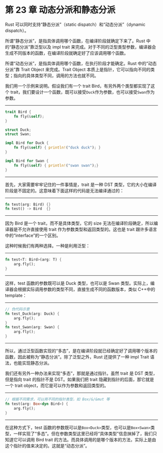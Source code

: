 # 第 23 章 动态分派和静态分派

Rust 可以同时支持“静态分派”（static dispatch）和“动态分派”（dynamic dispatch）。

所谓“静态分派”，是指具体调用哪个函数，在编译阶段就确定下来了。Rust 中的“静态分派”靠泛型以及 impl trait 来完成。对于不同的泛型类型参数，编译器会生成不同版本的函数，在编译阶段就确定好了应该调用哪个函数。

所谓“动态分派”，是指具体调用哪个函数，在执行阶段才能确定。Rust 中的“动态分派”靠 Trait Object 来完成。Trait Object 本质上是指针，它可以指向不同的类型；指向的具体类型不同，调用的方法也就不同。

我们用一个示例来说明。假设我们有一个 trait Bird，有另外两个类型都实现了这个 trait，我们要设计一个函数，既可以接受`Duck`作为参数，也可以接受`Swan`作为参数。

---

```rust
trait Bird {
    fn fly(&self);
}

struct Duck;
struct Swan;

impl Bird for Duck {
    fn fly(&self) { println!("duck duck"); }
}

impl Bird for Swan {
    fn fly(&self) { println!("swan swan");}
}
```

---

首先，大家需要牢牢记住的一件事情是，trait 是一种 DST 类型，它的大小在编译阶段是不固定的。这意味着下面这样的代码是无法编译通过的：

---

```rust
fn test(arg: Bird) {}
fn test() -> Bird  {}
```

---

因为 Bird 是一个 trait，而不是具体类型，它的 size 无法在编译阶段确定，所以编译器是不允许直接使用 trait 作为参数类型和返回类型的。这也是 trait 跟许多语言中的“interface”的一个区别。

这种时候我们有两种选择。一种是利用泛型：

---

```rust
fn test<T: Bird>(arg: T) {
    arg.fly();
}
```

---

这样，test 函数的参数既可以是 Duck 类型，也可以是 Swan 类型。实际上，编译器会根据实际调用参数的类型不同，直接生成不同的函数版本，类似 C++中的 template：

---

```rust
// 伪代码示意
fn test_Duck(arg: Duck) {
    arg.fly();
}
fn test_Swan(arg: Swan) {
    arg.fly();
}
```

---

所以，通过泛型函数实现的“多态”，是在编译阶段就已经确定好了调用哪个版本的函数，因此被称为“静态分派”。除了泛型之外，Rust 还提供了一种 impl Trait 语法，也能实现静态分派。

我们还有另外一种办法来实现“多态”，那就是通过指针。虽然 trait 是 DST 类型，但是指向 trait 的指针不是 DST。如果我们把 trait 隐藏到指针的后面，那它就是一个 trait object，而它是可以作为参数和返回类型的。

---

```rust
// 根据不同需求，可以用不同的指针类型，如 Box/&/&mut 等
fn test(arg: Box<dyn Bird>) {
    arg.fly();
}
```

---

在这种方式下，test 函数的参数既可以是`Box<Duck>`类型，也可以是`Box<Swan>`类型，一样实现了“多态”。但在参数类型这里已经将“具体类型”信息抹掉了，我们只知道它可以调用 Bird trait 的方法。而具体调用的是哪个版本的方法，实际上是由这个指针的值来决定的。这就是“动态分派”。
